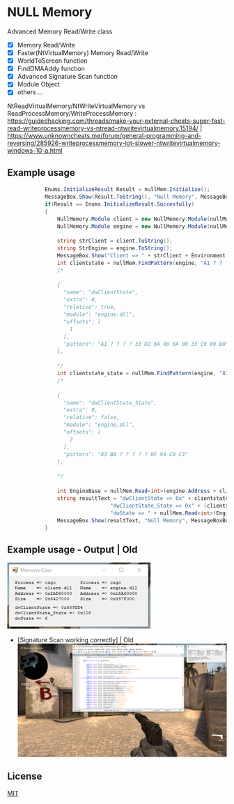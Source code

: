 # NULL Memory

Advanced Memory Read/Write class

  - [x] Memory Read/Write
  - [x] Faster(NtVirtualMemory) Memory Read/Write
  - [x] WorldToScreen function
  - [x] FindDMAAddy function
  - [x] Advanced Signature Scan function
  - [x] Module Object
  - [x] others ...
  
  NtReadVirtualMemory/NtWriteVirtualMemory vs ReadProcessMemory/WriteProcessMemory                              :
  https://guidedhacking.com/threads/make-your-external-cheats-super-fast-read-writeprocessmemory-vs-ntread-ntwritevirtualmemory.15194/ |
  https://www.unknowncheats.me/forum/general-programming-and-reversing/285926-writeprocessmemory-lot-slower-ntwritevirtualmemory-windows-10-a.html

## Example usage

```csharp
            Enums.InitializeResult Result = nullMem.Initialize();
            MessageBox.Show(Result.ToString(), "Null Memory", MessageBoxButtons.OK, MessageBoxIcon.Information);
            if(Result == Enums.InitializeResult.Succesfully)
            {
                NullMemory.Module client = new NullMemory.Module(nullMem.NullProcess, "client.dll");
                NullMemory.Module engine = new NullMemory.Module(nullMem.NullProcess, "engine.dll");

                string strClient = client.ToString();
                string StrEngine = engine.ToString();
                MessageBox.Show("Client => " + strClient + Environment.NewLine + "Engine => " + StrEngine, "Null Memory", MessageBoxButtons.OK, MessageBoxIcon.Information);
                int clientstate = nullMem.FindPattern(engine, "A1 ? ? ? ? 33 D2 6A 00 6A 00 33 C9 89 B0", 1, 0, true);
                /*

                {
                  "name": "dwClientState",
                  "extra": 0,
                  "relative": true,
                  "module": "engine.dll",
                  "offsets": [
                    1
                  ],
                  "pattern": "A1 ? ? ? ? 33 D2 6A 00 6A 00 33 C9 89 B0"
                },

                */
                int clientstate_state = nullMem.FindPattern(engine, "83 B8 ? ? ? ? ? 0F 94 C0 C3", 2, 0, false);
                /*

                {
                  "name": "dwClientState_State",
                  "extra": 0,
                  "relative": false,
                  "module": "engine.dll",
                  "offsets": [
                    2
                  ],
                  "pattern": "83 B8 ? ? ? ? ? 0F 94 C0 C3"
                },

                */

                int EngineBase = nullMem.Read<int>(engine.Address + clientstate);
                string resultText = "dwClientState => 0x" + clientstate.ToString("X") + Environment.NewLine +
                                 "dwClientState_State => 0x" + (clientstate_state).ToString("X") + Environment.NewLine +
                                 "dwState => " + nullMem.Read<int>(EngineBase + clientstate_state).ToString();
                MessageBox.Show(resultText, "Null Memory", MessageBoxButtons.OK, MessageBoxIcon.Information);
            }

```

## Example usage - Output | Old
![alt text](https://github.com/Lufzy/Advanced-Memory/blob/master/example_output.PNG?raw=true)

  - [Signature Scan working correctly] | Old
![alt text](https://github.com/Lufzy/Advanced-Memory/blob/master/memorys_example.PNG?raw=true)

## License
[MIT](https://choosealicense.com/licenses/mit/)
